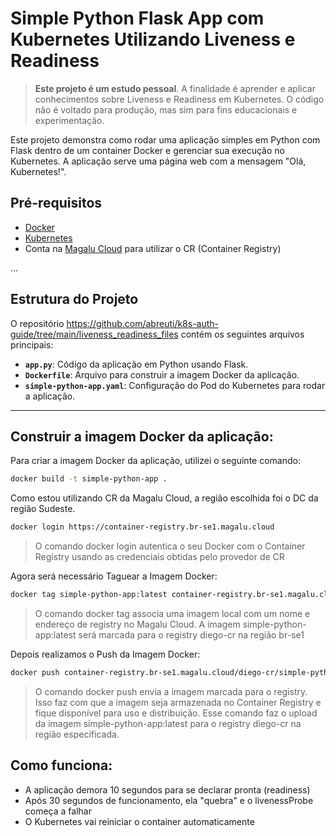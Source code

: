 # Simple Python Flask App com Kubernetes Utilizando Liveness e Readiness

> **Este projeto é um estudo pessoal**. A finalidade é aprender e aplicar conhecimentos sobre Liveness e Readiness em Kubernetes. O código não é voltado para produção, mas sim para fins educacionais e experimentação.

Este projeto demonstra como rodar uma aplicação simples em Python com Flask dentro de um container Docker e gerenciar sua execução no Kubernetes. A aplicação serve uma página web com a mensagem "Olá, Kubernetes!".

## Pré-requisitos

- [Docker](https://www.docker.com/get-started)
- [Kubernetes](https://kubernetes.io/docs/setup/)
- Conta na [Magalu Cloud](https://www.magalucloud.com.br/) para utilizar o CR (Container Registry)

...

## Estrutura do Projeto

O repositório https://github.com/abreuti/k8s-auth-guide/tree/main/liveness_readiness_files 
contém os seguintes arquivos principais:

- **`app.py`**: Código da aplicação em Python usando Flask.
- **`Dockerfile`**: Arquivo para construir a imagem Docker da aplicação.
- **`simple-python-app.yaml`**: Configuração do Pod do Kubernetes para rodar a aplicação.

---

## Construir a imagem Docker da aplicação:

Para criar a imagem Docker da aplicação, utilizei o seguinte comando:
```bash
docker build -t simple-python-app .
```

Como estou utilizando CR da Magalu Cloud, a região escolhida foi o DC da região Sudeste.
```bash
docker login https://container-registry.br-se1.magalu.cloud
```
> O comando docker login autentica o seu Docker com o Container Registry usando as credenciais obtidas pelo provedor de CR



Agora será necessário Taguear a Imagem Docker:
```bash
docker tag simple-python-app:latest container-registry.br-se1.magalu.cloud/diego-cr/simple-python-app:latest
```
> O comando docker tag associa uma imagem local com um nome e endereço de registry no Magalu Cloud. A imagem simple-python-app:latest será marcada para o registry diego-cr na região br-se1



Depois realizamos o Push da Imagem Docker:
```bash
docker push container-registry.br-se1.magalu.cloud/diego-cr/simple-python-app:latest
```
> O comando docker push envia a imagem marcada para o registry. Isso faz com que a imagem seja armazenada no Container Registry e fique disponível para uso e distribuição. Esse comando faz o upload da imagem simple-python-app:latest para o registry diego-cr na região especificada.

## Como funciona:
- A aplicação demora 10 segundos para se declarar pronta (readiness)
- Após 30 segundos de funcionamento, ela "quebra" e o livenessProbe começa a falhar
- O Kubernetes vai reiniciar o container automaticamente



  
